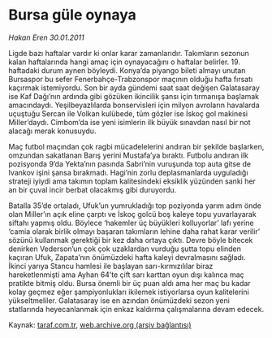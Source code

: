 # Bursa güle oynaya

*Hakan Eren 30.01.2011*

<div class="yazi"><p>Ligde bazı haftalar vardır ki onlar karar zamanlarıdır. Takımların sezonun kalan haftalarında hangi amaç için oynayacağını o haftalar belirler. 19. haftadaki durum aynen böyleydi. Konya’da piyango bileti almayı unutan Bursaspor bu sefer Fenerbahçe-Trabzonspor maçının olduğu hafta fırsatı kaçırmak istemiyordu. Son bir ayda gündemi saat saat değişen Galatasaray ise Kaf Dağı’nın ardında gibi gözüken ikincilik şansı için tırmanışa başlamak amacındaydı. Yeşilbeyazlılarda bonservisleri için milyon avroların havalarda uçuştuğu Sercan ile Volkan kulübede, tüm gözler ise İskoç gol makinesi Miller’daydı. Cimbom’da ise yeni isimlerin ilk büyük sınavdan nasıl bir not alacağı merak konusuydu.</p>
<p>Maç futbol maçından çok ragbi mücadelelerini andıran bir şekilde başlarken, omzundan sakatlanan Barış yerini Mustafa’ya bıraktı. Futbolu andıran ilk pozisyonda 9’da Yekta’nın pasında Sabri’nin vuruşunda top auta gitse de Ivankov işini şansa bırakmadı. Hagi’nin zorlu deplasmanlarda uyguladığı strateji iyiydi ama takımın toplam kalitesindeki eksiklik yüzünden sanki her an bir çuval incir berbat olacakmış gibi duruyordu.</p>
<p>Batalla 35’de ortaladı, Ufuk’un yumrukladığı top poziyonda yarım adım önde olan Miller’ın açık eline çarptı ve İskoç golcü boş kaleye topu yuvarlayarak siftahı yapmış oldu. Böylece ‘hakemler üç büyükleri kolluyorlar’ lafı yerine ‘camia olarak birlik olmayı başaran takımların lehine daha rahat karar verilir’ sözünü kullanmak gerektiği bir kez daha ortaya çıktı. Devre böyle bitecek denirken Vederson’un çok çok uzaklardan vurduğu şutta topu elinden kaçıran Ufuk, Zapata’nın önümüzdeki hafta kaleyi devralmasını sağladı. İkinci yarıya Stancu hamlesi ile başlayan sarı-kırmızılılar biraz hareketlenmişti ama Ayhan 64’te çift sarı karttan oyun dışı kalınca maç pratikte bitmiş oldu. Bursa önemli bir üç puan aldı ama her maç bu kadar kolay geçmez eğer şampiyonlukları ikilemek istiyorlarsa oyun kalitelerini yükseltmeliler. Galatasaray ise en azından önümüzdeki sezon yeni statlarında heyecanlanmak için enkaz kaldırma çalışmalarına devam edecek.</p>
</div>

Kaynak: [taraf.com.tr](http://www.taraf.com.tr/hakan-eren/makale-bursa-gule-oynaya.htm), [web.archive.org (arşiv bağlantısı)](http://web.archive.org/web/20131107111713/http://www.taraf.com.tr/hakan-eren/makale-bursa-gule-oynaya.htm)
